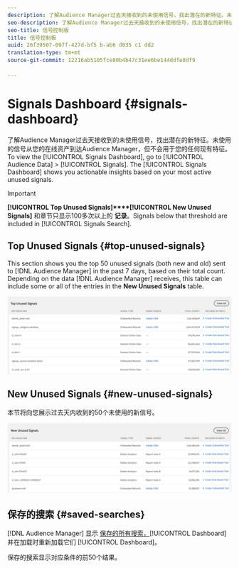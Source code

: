 ```yaml
---
description: 了解Audience Manager过去天接收到的未使用信号，找出潜在的新特征。未使用的信号从您的在线资产到达Audience Manager，但不会用于您的任何现有特征。要查看信号控制板，请转到“受众数据”>“信号”。信号控制板可根据最活跃的未使用信号为您提供切实可行的洞察。
seo-description: 了解Audience Manager过去天接收到的未使用信号，找出潜在的新特征。未使用的信号从您的在线资产到达Audience Manager，但不会用于您的任何现有特征。要查看信号控制板，请转到“受众数据”>“信号”。信号控制板可根据最活跃的未使用信号为您提供切实可行的洞察。
seo-title: 信号控制板
title: 信号控制板
uuid: 26f39507-097f-427d-bf5 b-ab6 d035 c1 dd2
translation-type: tm+mt
source-git-commit: 12216ab5105fce80b4b47c31ee6be144ddfe8df9

---
```



# Signals Dashboard {#signals-dashboard}

了解Audience Manager过去天接收到的未使用信号，找出潜在的新特征。未使用的信号从您的在线资产到达Audience Manager，但不会用于您的任何现有特征。To view the [!UICONTROL Signals Dashboard], go to [!UICONTROL Audience Data] &gt; [!UICONTROL Signals]. The [!UICONTROL Signals Dashboard] shows you actionable insights based on your most active unused signals.

>[!IMPORTANT]
>
>**[!UICONTROL Top Unused Signals]****[!UICONTROL New Unused Signals]** 和章节只显示100多次以上的 **记录**。Signals below that threshold are included in [!UICONTROL Signals Search].

## Top Unused Signals {#top-unused-signals}

This section shows you the top 50 unused signals (both new and old) sent to [!DNL Audience Manager] in the past 7 days, based on their total count. Depending on the data [!DNL Audience Manager] receives, this table can include some or all of the entries in the **New Unused Signals** table.

![](assets/signals-top-unused.png)

## New Unused Signals {#new-unused-signals}

本节将向您展示过去天内收到的50个未使用的新信号。

![](assets/signals-new-unused.png)

## 保存的搜索 {#saved-searches}

[!DNL Audience Manager] 显示 [保存的所有搜索，](../../features/data-explorer/data-explorer-signals-search/data-explorer-save-search.md)[!UICONTROL Dashboard] 并在加载时重新加载它们 [!UICONTROL Dashboard]。

保存的搜索显示对应条件的前50个结果。